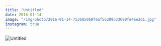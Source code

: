 ```yaml
---
title: "Untitled"
date: 2016-01-14
image: "/img/photo/2016-01-14-7536850b9feaf56209b33690fe4ee2d1.jpg"
instagram: true
---
```


![Untitled](/img/photo/2016-01-14-7536850b9feaf56209b33690fe4ee2d1.jpg)
